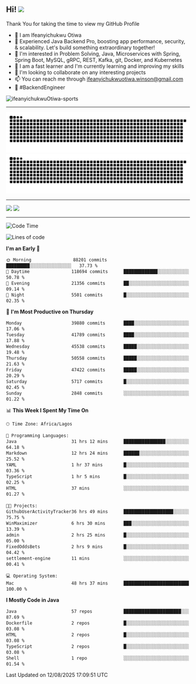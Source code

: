 <!-- BLOG-POST-LIST:START --><!-- BLOG-POST-LIST:END -->

## Hi! <img src="https://media.giphy.com/media/hvRJCLFzcasrR4ia7z/giphy.gif" width="4%"> 

Thank You for taking the time to view my GitHub Profile

- 👋 I am Ifeanyichukwu Otiwa
- 🚀 Experienced Java Backend Pro, boosting app performance, security, & scalability. Let's build something extraordinary together!
- 👀 I'm interested in Problem Solving, Java, Microservices with Spring, Spring Boot, MySQL, gRPC, REST, Kafka, git, Docker, and Kubernetes
- 🌱 I am a fast learner and I'm currently learning and improving my skills
- 💞️ I'm looking to collaborate on any interesting projects
- 📫 You can reach me through ifeanyichukwuotiwa.winson@gmail.com
- 🚀 #BackendEngineer

<p align="left" marginTop="10px"> <img src="https://komarev.com/ghpvc/?username=ifeanyichukwuOtiwa-sports&label=Profile%20views&color=0e75b6&style=for-the-badge" alt="ifeanyichukwuOtiwa-sports" /> </p>

***

<!--🐍📈SNAKEGRAPH / 🌐WEBSITE: https://github.com/Platane/snk -->
![github contribution grid snake animation](https://raw.githubusercontent.com/ifeanyichukwuOtiwa-sports/ifeanyichukwuOtiwa-sports/output/github-contribution-grid-snake-dark.svg#gh-dark-mode-only)![github contribution grid snake animation](https://raw.githubusercontent.com/ifeanyichukwuOtiwa-sports/ifeanyichukwuOtiwa-sports/output/github-contribution-grid-snake.svg#gh-light-mode-only)

***

<p float="left">
  <img float="left" src="https://github-readme-stats.vercel.app/api?username=ifeanyichukwuOtiwa-sports&count_private=true&include_all_commits=true&theme=react&show_icons=true" />
  <img float="right" src="https://github-readme-stats.vercel.app/api/top-langs/?username=ifeanyichukwuOtiwa-sports&layout=compact&show_icons=true&theme=react" /> 
</p>

***



<!--START_SECTION:waka-->
![Code Time](http://img.shields.io/badge/Code%20Time-4%2C090%20hrs%2045%20mins-blue)

![Lines of code](https://img.shields.io/badge/From%20Hello%20World%20I%27ve%20Written-63.8%20million%20lines%20of%20code-blue)

**I'm an Early 🐤** 

```text
🌞 Morning                88201 commits       █████████░░░░░░░░░░░░░░░░   37.73 % 
🌆 Daytime                118694 commits      █████████████░░░░░░░░░░░░   50.78 % 
🌃 Evening                21356 commits       ██░░░░░░░░░░░░░░░░░░░░░░░   09.14 % 
🌙 Night                  5501 commits        █░░░░░░░░░░░░░░░░░░░░░░░░   02.35 % 
```
📅 **I'm Most Productive on Thursday** 

```text
Monday                   39880 commits       ████░░░░░░░░░░░░░░░░░░░░░   17.06 % 
Tuesday                  41789 commits       ████░░░░░░░░░░░░░░░░░░░░░   17.88 % 
Wednesday                45538 commits       █████░░░░░░░░░░░░░░░░░░░░   19.48 % 
Thursday                 50558 commits       █████░░░░░░░░░░░░░░░░░░░░   21.63 % 
Friday                   47422 commits       █████░░░░░░░░░░░░░░░░░░░░   20.29 % 
Saturday                 5717 commits        █░░░░░░░░░░░░░░░░░░░░░░░░   02.45 % 
Sunday                   2848 commits        ░░░░░░░░░░░░░░░░░░░░░░░░░   01.22 % 
```


📊 **This Week I Spent My Time On** 

```text
🕑︎ Time Zone: Africa/Lagos

💬 Programming Languages: 
Java                     31 hrs 12 mins      ████████████████░░░░░░░░░   64.18 % 
Markdown                 12 hrs 24 mins      ██████░░░░░░░░░░░░░░░░░░░   25.52 % 
YAML                     1 hr 37 mins        █░░░░░░░░░░░░░░░░░░░░░░░░   03.36 % 
TypeScript               1 hr 5 mins         █░░░░░░░░░░░░░░░░░░░░░░░░   02.25 % 
HTML                     37 mins             ░░░░░░░░░░░░░░░░░░░░░░░░░   01.27 % 

🐱‍💻 Projects: 
GithubUserActivityTracker36 hrs 49 mins      ███████████████████░░░░░░   75.75 % 
WinMaximizer             6 hrs 30 mins       ███░░░░░░░░░░░░░░░░░░░░░░   13.39 % 
admin                    2 hrs 25 mins       █░░░░░░░░░░░░░░░░░░░░░░░░   05.00 % 
FixedOddsBets            2 hrs 9 mins        █░░░░░░░░░░░░░░░░░░░░░░░░   04.42 % 
settlement-engine        11 mins             ░░░░░░░░░░░░░░░░░░░░░░░░░   00.41 % 

💻 Operating System: 
Mac                      48 hrs 37 mins      █████████████████████████   100.00 % 
```

**I Mostly Code in Java** 

```text
Java                     57 repos            ██████████████████████░░░   87.69 % 
Dockerfile               2 repos             █░░░░░░░░░░░░░░░░░░░░░░░░   03.08 % 
HTML                     2 repos             █░░░░░░░░░░░░░░░░░░░░░░░░   03.08 % 
TypeScript               2 repos             █░░░░░░░░░░░░░░░░░░░░░░░░   03.08 % 
Shell                    1 repo              ░░░░░░░░░░░░░░░░░░░░░░░░░   01.54 % 
```




 Last Updated on 12/08/2025 17:09:51 UTC
<!--END_SECTION:waka-->

<!--
<p align="center">
![trophy](https://github-profile-trophy.vercel.app/?username=ifeanyichukwuOtiwa-sports&theme=onedark) (https://github.com/ryo-ma/github-profile-trophy)
</p>
-->

<!---
ifeanyi-otiwa/ifeanyi-otiwa is a ✨ special ✨ repository because its `README.md` (this file) appears on your GitHub profile.
You can click the Preview link to take a look at your changes.
--->
